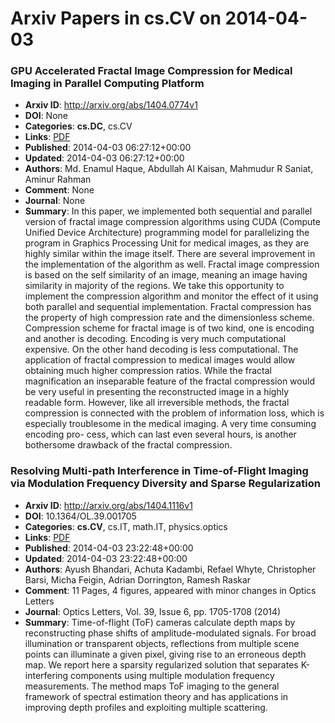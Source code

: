 # Arxiv Papers in cs.CV on 2014-04-03
### GPU Accelerated Fractal Image Compression for Medical Imaging in Parallel Computing Platform
- **Arxiv ID**: http://arxiv.org/abs/1404.0774v1
- **DOI**: None
- **Categories**: **cs.DC**, cs.CV
- **Links**: [PDF](http://arxiv.org/pdf/1404.0774v1)
- **Published**: 2014-04-03 06:27:12+00:00
- **Updated**: 2014-04-03 06:27:12+00:00
- **Authors**: Md. Enamul Haque, Abdullah Al Kaisan, Mahmudur R Saniat, Aminur Rahman
- **Comment**: None
- **Journal**: None
- **Summary**: In this paper, we implemented both sequential and parallel version of fractal image compression algorithms using CUDA (Compute Unified Device Architecture) programming model for parallelizing the program in Graphics Processing Unit for medical images, as they are highly similar within the image itself. There are several improvement in the implementation of the algorithm as well. Fractal image compression is based on the self similarity of an image, meaning an image having similarity in majority of the regions. We take this opportunity to implement the compression algorithm and monitor the effect of it using both parallel and sequential implementation. Fractal compression has the property of high compression rate and the dimensionless scheme. Compression scheme for fractal image is of two kind, one is encoding and another is decoding. Encoding is very much computational expensive. On the other hand decoding is less computational. The application of fractal compression to medical images would allow obtaining much higher compression ratios. While the fractal magnification an inseparable feature of the fractal compression would be very useful in presenting the reconstructed image in a highly readable form. However, like all irreversible methods, the fractal compression is connected with the problem of information loss, which is especially troublesome in the medical imaging. A very time consuming encoding pro- cess, which can last even several hours, is another bothersome drawback of the fractal compression.



### Resolving Multi-path Interference in Time-of-Flight Imaging via Modulation Frequency Diversity and Sparse Regularization
- **Arxiv ID**: http://arxiv.org/abs/1404.1116v1
- **DOI**: 10.1364/OL.39.001705
- **Categories**: **cs.CV**, cs.IT, math.IT, physics.optics
- **Links**: [PDF](http://arxiv.org/pdf/1404.1116v1)
- **Published**: 2014-04-03 23:22:48+00:00
- **Updated**: 2014-04-03 23:22:48+00:00
- **Authors**: Ayush Bhandari, Achuta Kadambi, Refael Whyte, Christopher Barsi, Micha Feigin, Adrian Dorrington, Ramesh Raskar
- **Comment**: 11 Pages, 4 figures, appeared with minor changes in Optics Letters
- **Journal**: Optics Letters, Vol. 39, Issue 6, pp. 1705-1708 (2014)
- **Summary**: Time-of-flight (ToF) cameras calculate depth maps by reconstructing phase shifts of amplitude-modulated signals. For broad illumination or transparent objects, reflections from multiple scene points can illuminate a given pixel, giving rise to an erroneous depth map. We report here a sparsity regularized solution that separates K-interfering components using multiple modulation frequency measurements. The method maps ToF imaging to the general framework of spectral estimation theory and has applications in improving depth profiles and exploiting multiple scattering.




